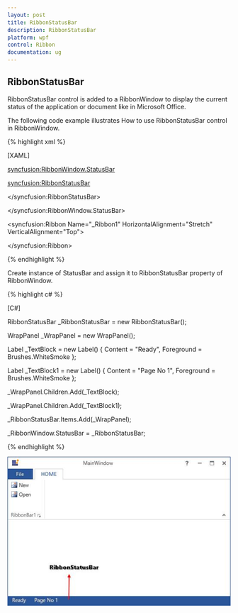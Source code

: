 ```yaml
---
layout: post
title: RibbonStatusBar
description: RibbonStatusBar
platform: wpf
control: Ribbon
documentation: ug
---
```

## RibbonStatusBar

RibbonStatusBar control is added to a RibbonWindow to display the current status of the application or document like in Microsoft Office.

The following code example illustrates How to use RibbonStatusBar control in RibbonWindow.

{% highlight xml %}

[XAML]

<syncfusion:RibbonWindow.StatusBar>

<syncfusion:RibbonStatusBar>

<WrapPanel>

<TextBlock Text="Ready" Margin="10,0,0,0" Foreground="AntiqueWhite"/>

<TextBlock Text="Page No 1" Margin="20,0,0,0" Foreground="AntiqueWhite"/>

</WrapPanel>

</syncfusion:RibbonStatusBar>

</syncfusion:RibbonWindow.StatusBar>

<syncfusion:Ribbon Name="_Ribbon1" HorizontalAlignment="Stretch"  VerticalAlignment="Top">

<!--Add RibbonTab and add its Items here-->

</syncfusion:Ribbon>

{% endhighlight %}

Create instance of StatusBar and assign it to RibbonStatusBar property of RibbonWindow.

{% highlight c# %}

[C#]

RibbonStatusBar _RibbonStatusBar = new RibbonStatusBar();

WrapPanel _WrapPanel = new WrapPanel();

Label _TextBlock = new Label() { Content = "Ready", Foreground = Brushes.WhiteSmoke };

Label _TextBlock1 = new Label() { Content = "Page No 1", Foreground = Brushes.WhiteSmoke };

_WrapPanel.Children.Add(_TextBlock);

_WrapPanel.Children.Add(_TextBlock1);

_RibbonStatusBar.Items.Add(_WrapPanel);

_RibbonWindow.StatusBar = _RibbonStatusBar;

{% endhighlight %}

![](RibbonStatusBar_images/RibbonStatusBar_img1.jpeg)


